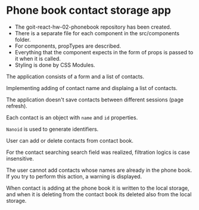 # Phone book contact storage app

- The goit-react-hw-02-phonebook repository has been created.
- There is a separate file for each component in the src/components folder.
- For components, propTypes are described.
- Everything that the component expects in the form of props is passed to it when it is called.
- Styling is done by CSS Modules.

The application consists of a form and a list of contacts.

Implementing adding of contact name and displaing a list of contacts.

The application doesn't save contacts between different sessions (page refresh). 

Each contact is an object with `name` and `id` properties.

`Nanoid` is used to generate identifiers.

User can add or delete contacts from contact book.

For the contact searching search field was realized, filtration logics is case insensitive.

The user cannot add contacts whose names are already in the phone book.
If you try to perform this action, a warning is displayed.

When contact is adding at the phone book it is written to the local storage, and when it is deleting from the contact book its deleted also from the local storage.
